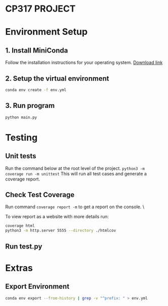 # CP317 PROJECT


# Environment Setup

## 1. Install MiniConda
Follow the installation instructions for your operating system. [Download link](https://docs.conda.io/en/latest/miniconda.html)

## 2. Setup the virtual environment

```bash
conda env create -f env.yml
```

## 3. Run program
```bash
python main.py
```

# Testing

## Unit tests
Run the command below at the root level of the project.
`python3 -m coverage run -m unittest`
This will run all test cases and generate a coverage report.

## Check Test Coverage
Run command `coverage report -m` to get a report on the console. \

To view report as a website with more details run:
```bash
coverage html
python3 -m http.server 5555 --directory ./htmlcov
```

## Run test.py 

# Extras

## Export Environment
```bash
conda env export --from-history | grep -v "^prefix: " > env.yml
```